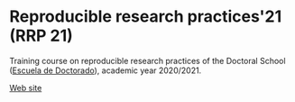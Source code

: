 # Reproducible research practices'21 (RRP 21)

Training course on reproducible research practices of the Doctoral School ([Escuela de Doctorado](https://www.uji.es/estudis/centres/escola-doctorat/base/info-general/escola/)), academic year 2020/2021.

[Web site](https://cgranell.github.io/rrp21/)


